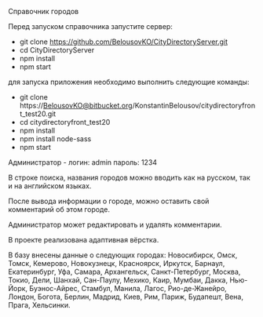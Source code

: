 Справочник городов

Перед запуском справочника запустите сервер:
- git clone https://github.com/BelousovKO/CityDirectoryServer.git
- cd CityDirectoryServer
- npm install
- npm start

для запуска приложения необходимо выполнить следующие команды:
- git clone https://BelousovKO@bitbucket.org/KonstantinBelousov/citydirectoryfront_test20.git
- cd citydirectoryfront_test20
- npm install
- npm install node-sass
- npm start

Администратор - логин: admin  пароль: 1234

В строке поиска, названия городов можно вводить как на русском, так и на английском языках.

После вывода информации о городе, можно оставить свой комментарий об этом городе.

Администратор может редактировать и удалять комментарии.

В проекте реализована адаптивная вёрстка.

В базу внесены данные о следующих городах: Новосибирск, Омск, Томск, Кемерово, Новокузнецк, Красноярск, Иркутск, 
Барнаул, Екатеринбург, Уфа, Самара, Архангельск, Санкт-Петербург, Москва, Токио, Дели, Шанхай, Сан-Паулу, Мехико, Каир, 
Мумбаи, Дакка, Нью-Йорк, Буэнос-Айрес, Стамбул, Манила, Лагос, Рио-де-Жанейро, Лондон, Богота, Берлин, Мадрид, Киев, 
Рим, Париж, Будапешт, Вена, Прага, Хельсинки.